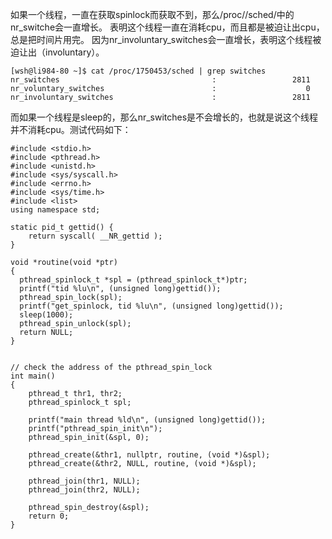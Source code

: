 如果一个线程，一直在获取spinlock而获取不到，那么/proc/<pid>/sched/中的nr_switche会一直增长。
表明这个线程一直在消耗cpu，而且都是被迫让出cpu，总是把时间片用完。
因为nr_involuntary_switches会一直增长，表明这个线程被迫让出（involuntary）。
```
[wsh@li984-80 ~]$ cat /proc/1750453/sched | grep switches
nr_switches                                  :                 2811
nr_voluntary_switches                        :                    0
nr_involuntary_switches                      :                 2811
```
而如果一个线程是sleep的，那么nr_switches是不会增长的，也就是说这个线程并不消耗cpu。测试代码如下：
```
#include <stdio.h>
#include <pthread.h>
#include <unistd.h>
#include <sys/syscall.h>
#include <errno.h>
#include <sys/time.h>
#include <list>
using namespace std;

static pid_t gettid() {
    return syscall( __NR_gettid );
}

void *routine(void *ptr)
{
  pthread_spinlock_t *spl = (pthread_spinlock_t*)ptr;
  printf("tid %lu\n", (unsigned long)gettid());
  pthread_spin_lock(spl);
  printf("get_spinlock, tid %lu\n", (unsigned long)gettid());
  sleep(1000);
  pthread_spin_unlock(spl);
  return NULL;
}


// check the address of the pthread_spin_lock
int main()
{
    pthread_t thr1, thr2;
    pthread_spinlock_t spl;

    printf("main thread %ld\n", (unsigned long)gettid());
    printf("pthread_spin_init\n");
    pthread_spin_init(&spl, 0);

    pthread_create(&thr1, nullptr, routine, (void *)&spl);
    pthread_create(&thr2, NULL, routine, (void *)&spl);

    pthread_join(thr1, NULL);
    pthread_join(thr2, NULL);

    pthread_spin_destroy(&spl);
    return 0;
}
```
